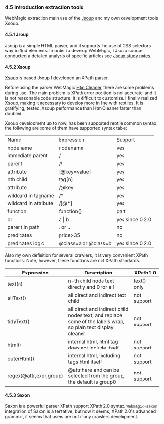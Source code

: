 ### 4.5 Introduction extraction tools

WebMagic extraction main use of the [Jsoup](http://jsoup.org/) and my own development tools [Xsoup](https://github.com/code4craft/xsoup).

#### 4.5.1 Jsoup

Jsoup is a simple HTML parser, and it supports the use of CSS selectors way to find elements. In order to develop WebMagic, I Jsoup source conducted a detailed analysis of specific articles see [Jsoup study notes](https://github.com/code4craft/jsoup-learning).

#### 4.5.2 Xsoup

[Xsoup](https://github.com/code4craft/xsoup) is based Jsoup I developed an XPath parser.

Before using the parser WebMagic [HtmlCleaner](http://htmlcleaner.sourceforge.net/), there are some problems during use. The main problem is XPath error position is not accurate, and it is not reasonable code structure, it is difficult to customize. I finally realized Xsoup, making it necessary to develop more in line with reptiles. It is gratifying, tested, Xsoup performance than HtmlCleaner faster than doubled.

Xsoup development up to now, has been supported reptile common syntax, the following are some of them have supported syntax table:

<table>
    <tr>
        <td>Name</td>
        <td>Expression</td>
        <td>Support</td>
    </tr>
    <tr>
        <td>nodename</td>
        <td>nodename</td>
        <td>yes</td>
    </tr>
    <tr>
        <td>immediate parent</td>
        <td>/</td>
        <td>yes</td>
    </tr>
    <tr>
        <td>parent</td>
        <td>//</td>
        <td>yes</td>
    </tr>
    <tr>
        <td>attribute</td>
        <td>[@key=value]</td>
        <td>yes</td>
    </tr>
    <tr>
        <td>nth child</td>
        <td>tag[n]</td>
        <td>yes</td>
    </tr>
    <tr>
        <td>attribute</td>
        <td>/@key</td>
        <td>yes</td>
    </tr>
    <tr>
        <td>wildcard in tagname</td>
        <td>/*</td>
        <td>yes</td>
    </tr>
    <tr>
        <td>wildcard in attribute</td>
        <td>/[@*]</td>
        <td>yes</td>
    </tr>
    <tr>
        <td>function</td>
        <td>function()</td>
        <td>part</td>
    </tr>
    <tr>
        <td>or</td>
        <td>a | b</td>
        <td>yes since 0.2.0</td>
    </tr>
    <tr>
        <td>parent in path</td>
        <td>. or ..</td>
        <td>no</td>
    </tr>
    <tr>
        <td>predicates</td>
        <td>price>35</td>
        <td>no</td>
    </tr>
    <tr>
        <td>predicates logic</td>
        <td>@class=a or @class=b</td>
        <td>yes since 0.2.0</td>
    </tr>
</table>

Also my own definition for several crawlers, it is very convenient XPath functions. Note, however, these functions are not XPath standards.

| Expression | Description | XPath1.0 |
| -------- | ------- | ------- |
| text(n)| n-th child node text directly and 0 for all  |	text() only|
|allText()	| all direct and indirect text child	| not support|
|tidyText()	| all direct and indirect child nodes text, and replace some of the labels wrap, so plain text display cleaner |	not support |
| html()	| internal html, html tag does not include itself |	not support |
| outerHtml() |	internal html, including tags html itself |	not support
|regex(@attr,expr,group) | @attr here and can be selected from the group, the default is group0 |	not support

#### 4.5.3 Saxon

Saxon is a powerful parser XPath support XPath 2.0 syntax. `Webmagic-saxon` integration of Saxon is a tentative, but now it seems, XPath 2.0's advanced grammar, it seems that users are not many crawlers development.
